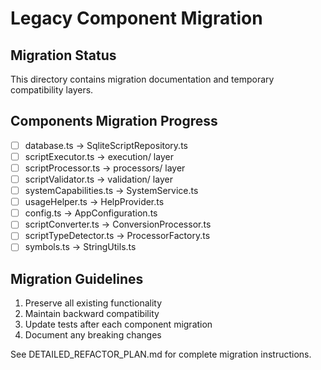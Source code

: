 # Legacy Component Migration

## Migration Status
This directory contains migration documentation and temporary compatibility layers.

## Components Migration Progress
- [ ] database.ts → SqliteScriptRepository.ts
- [ ] scriptExecutor.ts → execution/ layer
- [ ] scriptProcessor.ts → processors/ layer
- [ ] scriptValidator.ts → validation/ layer
- [ ] systemCapabilities.ts → SystemService.ts
- [ ] usageHelper.ts → HelpProvider.ts
- [ ] config.ts → AppConfiguration.ts
- [ ] scriptConverter.ts → ConversionProcessor.ts
- [ ] scriptTypeDetector.ts → ProcessorFactory.ts
- [ ] symbols.ts → StringUtils.ts

## Migration Guidelines
1. Preserve all existing functionality
2. Maintain backward compatibility
3. Update tests after each component migration
4. Document any breaking changes

See DETAILED_REFACTOR_PLAN.md for complete migration instructions.
